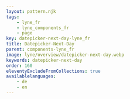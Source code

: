 ```yaml
---
layout: pattern.njk
tags: 
    - lyne_fr
    - lyne_components_fr
    - page
key: datepicker-next-day-lyne_fr
title: Datepicker-Next-Day
parent: components-lyne_fr
image: lyne/overview/datepicker-next-day.webp
keywords: datepicker-next-day
order: 160
eleventyExcludeFromCollections: true
availablelanguages: 
    - de
    - en
---
```

